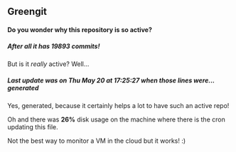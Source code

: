 ## Greengit

#### Do you wonder why this repository is so active?

##### After all it has 19893 commits!

But is it *really* active? Well...

##### Last update was on Thu May 20 at 17:25:27 when those lines were... generated

Yes, generated, because it certainly helps a lot to have such an active repo!

Oh and there was **26%** disk usage on the machine
where there is the cron updating this file.

Not the best way to monitor a VM in the cloud but it works! :)
